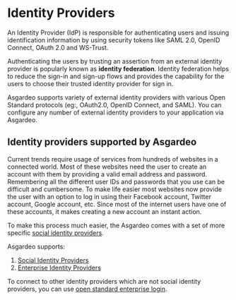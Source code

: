 # Identity Providers

An Identity Provider (IdP) is responsible for authenticating users and issuing identification information by using security tokens like SAML 2.0, OpenID Connect, OAuth 2.0 and WS-Trust.

Authenticating the users by trusting an assertion from an external identity provider is popularly known as **identity federation**. Identity federation helps to reduce the sign-in and sign-up flows and provides the capability for the users to choose their trusted identity provider for sign in.

Asgardeo supports variety of external identity providers with various Open Standard protocols (eg:, OAuth2.0, OpenID Connect, and SAML). You can configure any number of external identity providers to your application via Asgardeo.

## Identity providers supported by Asgardeo
Current trends require usage of services from hundreds of websites in a connected world. Most of these websites need the user to create an account with them by providing a valid email address and password. Remembering all the different user IDs and passwords that you use can be difficult and cumbersome. To make life easier most websites now provide the user with an option to log in using their Facebook account, Twitter account, Google account, etc. Since most of the internet users have one of these accounts, it makes creating a new account an instant action.

To make this process much easier, the Asgardeo comes with a set of more specific [social identity providers](./social-login). 

Asgardeo supports:
1. [Social Identity Providers](./social-login)
2. [Enterprise Identity Providers](./enterprise-login)

To connect to other identity providers which are not social identity providers, you can use [open standard enterprise login](./enterprise-login).

